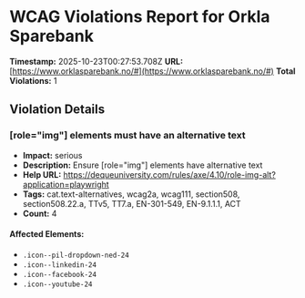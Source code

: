 # WCAG Violations Report for Orkla Sparebank

**Timestamp:** 2025-10-23T00:27:53.708Z
**URL:** [https://www.orklasparebank.no/#](https://www.orklasparebank.no/#)
**Total Violations:** 1

## Violation Details

### [role="img"] elements must have an alternative text

- **Impact:** serious
- **Description:** Ensure [role="img"] elements have alternative text
- **Help URL:** https://dequeuniversity.com/rules/axe/4.10/role-img-alt?application=playwright
- **Tags:** cat.text-alternatives, wcag2a, wcag111, section508, section508.22.a, TTv5, TT7.a, EN-301-549, EN-9.1.1.1, ACT
- **Count:** 4

#### Affected Elements:

- `.icon--pil-dropdown-ned-24`
- `.icon--linkedin-24`
- `.icon--facebook-24`
- `.icon--youtube-24`
